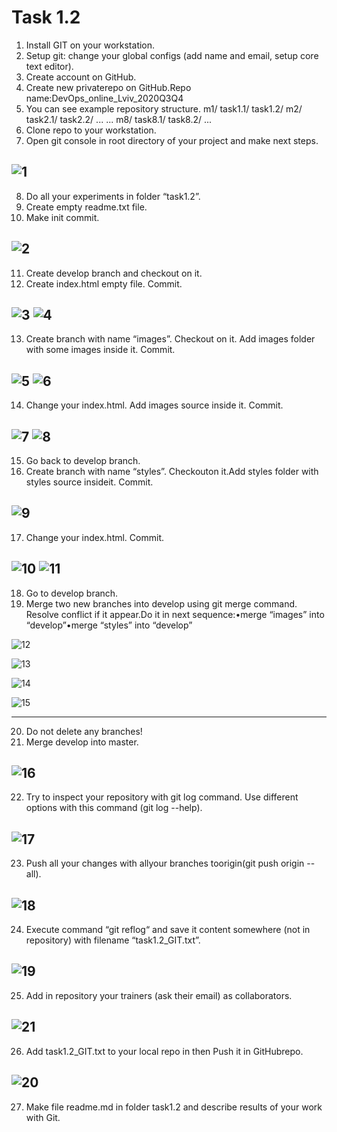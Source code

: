 # Task 1.2

1. Install GIT on your workstation.
2. Setup git: change your global configs (add name and email, setup core text editor).
3. Create account on GitHub.
4. Create new privaterepo on GitHub.Repo name:DevOps_online_Lviv_2020Q3Q4
5. You can see example repository structure.
  m1/
    task1.1/
    task1.2/
  m2/
    task2.1/
    task2.2/
    ...
  ...
  m8/
    task8.1/
    task8.2/
    ...
6. Clone repo to your workstation.
7. Open git console in root directory of your project and make next steps.

![1](homework_screenshots/1.png)
---
8. Do all your experiments in folder “task1.2”.
9. Create empty readme.txt file.
10. Make init commit.

![2](homework_screenshots/2.png)
---
11. Create develop branch and checkout on it.
12. Create index.html empty file. Commit.

![3](homework_screenshots/3.png)
![4](homework_screenshots/4.png)
---
13. Create branch with name “images”. Checkout on it. Add images folder with some images inside it. Commit.

![5](homework_screenshots/5.png)
![6](homework_screenshots/6.png)
---
14. Change your index.html. Add images source inside it. Commit.

![7](homework_screenshots/7.png)
![8](homework_screenshots/8.png)
---
15. Go back to develop branch.
16. Create branch with name “styles”. Checkouton it.Add styles folder with styles source insideit. Commit.

![9](homework_screenshots/9.png)
---
17. Change your index.html. Commit.

![10](homework_screenshots/10.png)
![11](homework_screenshots/11.png)
---
18. Go to develop branch.
19. Merge two new branches into develop using git merge command. Resolve conflict if it appear.Do it in next sequence:•merge “images” into “develop”•merge “styles” into “develop”

![12](homework_screenshots/12.png)

![13](homework_screenshots/13.png)

![14](homework_screenshots/14.png)

![15](homework_screenshots/15.png)

---
20. Do not delete any branches!
21. Merge develop into master.

![16](homework_screenshots/16.png)
---
22. Try to inspect your repository with git log command. Use different options with this command (git log --help).

![17](homework_screenshots/17.png)
---
23. Push all your changes with allyour branches toorigin(git push origin --all).

![18](homework_screenshots/18.png)
---
24. Execute command “git reflog“ and save it content somewhere (not in repository) with filename “task1.2_GIT.txt”.

![19](homework_screenshots/19.png)
---
25. Add in repository your trainers (ask their email) as collaborators.

![21](homework_screenshots/21.png)
---
26. Add task1.2_GIT.txt to your local repo in then Push it in GitHubrepo.

![20](homework_screenshots/20.png)
---
27. Make file readme.md  in folder task1.2 and describe results of your work with Git.
 

